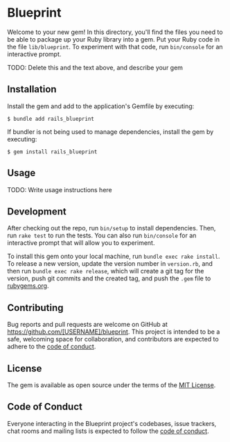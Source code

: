 # Blueprint

Welcome to your new gem! In this directory, you'll find the files you need to be able to package up your Ruby library into a gem. Put your Ruby code in the file `lib/blueprint`. To experiment with that code, run `bin/console` for an interactive prompt.

TODO: Delete this and the text above, and describe your gem

## Installation

Install the gem and add to the application's Gemfile by executing:

    $ bundle add rails_blueprint

If bundler is not being used to manage dependencies, install the gem by executing:

    $ gem install rails_blueprint

## Usage

TODO: Write usage instructions here

## Development

After checking out the repo, run `bin/setup` to install dependencies. Then, run `rake test` to run the tests. You can also run `bin/console` for an interactive prompt that will allow you to experiment.

To install this gem onto your local machine, run `bundle exec rake install`. To release a new version, update the version number in `version.rb`, and then run `bundle exec rake release`, which will create a git tag for the version, push git commits and the created tag, and push the `.gem` file to [rubygems.org](https://rubygems.org).

## Contributing

Bug reports and pull requests are welcome on GitHub at https://github.com/[USERNAME]/blueprint. This project is intended to be a safe, welcoming space for collaboration, and contributors are expected to adhere to the [code of conduct](https://github.com/[USERNAME]/blueprint/blob/main/CODE_OF_CONDUCT.md).

## License

The gem is available as open source under the terms of the [MIT License](https://opensource.org/licenses/MIT).

## Code of Conduct

Everyone interacting in the Blueprint project's codebases, issue trackers, chat rooms and mailing lists is expected to follow the [code of conduct](https://github.com/[USERNAME]/blueprint/blob/main/CODE_OF_CONDUCT.md).
